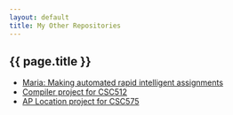 ```yaml
---
layout: default
title: My Other Repositories
---
```

## {{ page.title }}
	
* [Maria: Making automated rapid intelligent assignments](https://github.com/bryce-pilcher/maria)
* [Compiler project for CSC512](https://github.com/bryce-pilcher/CSC512-Compiler)
* [AP Location project for CSC575](https://github.com/bryce-pilcher/CSC575-AP-Trilaterator)
